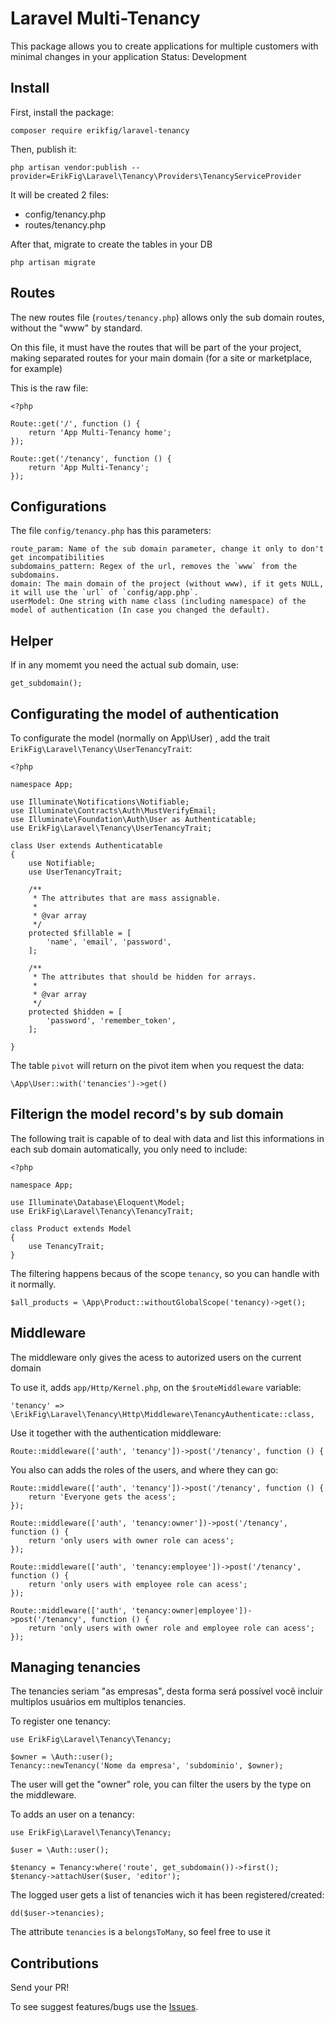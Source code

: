 # Laravel Multi-Tenancy

This package allows you to create applications for multiple customers with minimal changes in your application
Status: Development

## Install

First, install the package:

```
composer require erikfig/laravel-tenancy
```

Then, publish it:

```
php artisan vendor:publish --provider=ErikFig\Laravel\Tenancy\Providers\TenancyServiceProvider
```

It will be created 2 files:

 - config/tenancy.php
 - routes/tenancy.php
 
 
After that, migrate to create the tables in your DB

```
php artisan migrate
```

## Routes

The new routes file (`routes/tenancy.php`) allows only the sub domain routes, without the "www" by standard.

On this file, it must have the routes that will be part of the your project, making separated routes for your main domain (for a site or  marketplace, for example)


This is the raw file:

```
<?php

Route::get('/', function () {
    return 'App Multi-Tenancy home';
});

Route::get('/tenancy', function () {
    return 'App Multi-Tenancy';
});

```

## Configurations

The file `config/tenancy.php` has this parameters:

```
route_param: Name of the sub domain parameter, change it only to don't get incompatibilities
subdomains_pattern: Regex of the url, removes the `www` from the subdomains.
domain: The main domain of the project (without www), if it gets NULL, it will use the `url` of `config/app.php`.
userModel: One string with name class (including namespace) of the model of authentication (In case you changed the default).
```

## Helper

If in any momemt you need the actual sub domain, use:

```
get_subdomain();
```

## Configurating the model of authentication

To configurate the model (normally on App\User) , add the trait
`ErikFig\Laravel\Tenancy\UserTenancyTrait`:

```
<?php

namespace App;

use Illuminate\Notifications\Notifiable;
use Illuminate\Contracts\Auth\MustVerifyEmail;
use Illuminate\Foundation\Auth\User as Authenticatable;
use ErikFig\Laravel\Tenancy\UserTenancyTrait;

class User extends Authenticatable
{
    use Notifiable;
    use UserTenancyTrait;

    /**
     * The attributes that are mass assignable.
     *
     * @var array
     */
    protected $fillable = [
        'name', 'email', 'password',
    ];

    /**
     * The attributes that should be hidden for arrays.
     *
     * @var array
     */
    protected $hidden = [
        'password', 'remember_token',
    ];

}

```

The table `pivot` will return on the pivot item when you request the data:

```
\App\User::with('tenancies')->get()
```

## Filterign the model record's by sub domain

The following trait is capable of to deal with data and list this informations in each sub domain automatically, you only need to include:

```
<?php

namespace App;

use Illuminate\Database\Eloquent\Model;
use ErikFig\Laravel\Tenancy\TenancyTrait;

class Product extends Model
{
    use TenancyTrait;
}

```

The filtering happens becaus of the scope `tenancy`, so you can handle with it normally.

```
$all_products = \App\Product::withoutGlobalScope('tenancy)->get();
```

## Middleware

The middleware  only gives the acess to autorized users on the current domain

To use it, adds `app/Http/Kernel.php`, on the `$routeMiddleware` variable:

```
'tenancy' => \ErikFig\Laravel\Tenancy\Http\Middleware\TenancyAuthenticate::class,
```

Use it together with the authentication middleware:

```
Route::middleware(['auth', 'tenancy'])->post('/tenancy', function () {
```

You also can adds the roles of the users, and where they can go:

```
Route::middleware(['auth', 'tenancy'])->post('/tenancy', function () {
    return 'Everyone gets the acess';
});

Route::middleware(['auth', 'tenancy:owner'])->post('/tenancy', function () {
    return 'only users with owner role can acess';
});

Route::middleware(['auth', 'tenancy:employee'])->post('/tenancy', function () {
    return 'only users with employee role can acess';
});

Route::middleware(['auth', 'tenancy:owner|employee'])->post('/tenancy', function () {
    return 'only users with owner role and employee role can acess';
});

```

## Managing tenancies

The tenancies seriam "as empresas", desta forma será possível você incluir multiplos usuários em multiplos tenancies.

To register one tenancy:


```
use ErikFig\Laravel\Tenancy\Tenancy;

$owner = \Auth::user();
Tenancy::newTenancy('Nome da empresa', 'subdominio', $owner);
```
The user will get the "owner" role, you can filter the users by the type on the middleware.


To adds an user on a tenancy:
```
use ErikFig\Laravel\Tenancy\Tenancy;

$user = \Auth::user();

$tenancy = Tenancy:where('route', get_subdomain())->first();
$tenancy->attachUser($user, 'editor');
```

The logged user gets a list of tenancies wich it has been registered/created:

```
dd($user->tenancies);
```

The attribute `tenancies` is a `belongsToMany`, so feel free to use it

## Contributions

Send your PR!

 To see suggest features/bugs use the [Issues](https://github.com/erikfig/laravel-multi-tenancy/issues).

